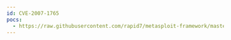 ```yaml
---
id: CVE-2007-1765
pocs:
  - https://raw.githubusercontent.com/rapid7/metasploit-framework/master/modules/exploits/windows/email/ms07_017_ani_loadimage_chunksize.rb
---
```

